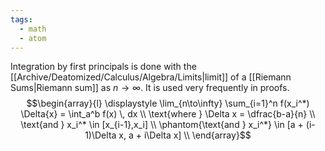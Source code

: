 ```yaml
---
tags:
  - math
  - atom
---
```

Integration by first principals is done with the [[Archive/Deatomized/Calculus/Algebra/Limits|limit]] of a [[Riemann Sums|Riemann sum]] as $n \to \infty$. It is used very frequently in proofs.
$$\begin{array}{l}
	\displaystyle \lim_{n\to\infty} \sum_{i=1}^n f(x_i^*) \Delta{x} = \int_a^b f(x) \, dx \\
	\text{where } \Delta x = \dfrac{b-a}{n} \\
	\text{and } x_i^* \in [x_{i-1},x_i] \\
	\phantom{\text{and } x_i^*} \in  [a + (i-1)\Delta x, a + i\Delta x] \\
\end{array}$$
